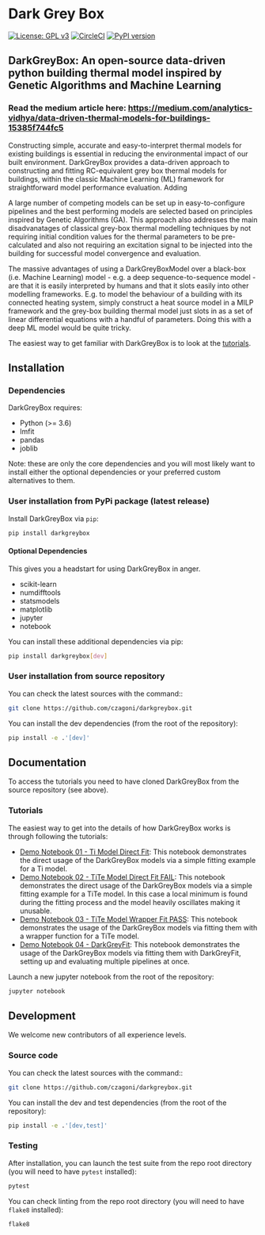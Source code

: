 # Dark Grey Box

[![License: GPL v3](https://img.shields.io/badge/License-GPLv3-blue.svg)](https://www.gnu.org/licenses/gpl-3.0)
[![CircleCI](https://circleci.com/gh/czagoni/darkgreybox.svg?style=shield)](https://circleci.com/gh/czagoni/darkgreybox)
[![PyPI version](https://badge.fury.io/py/darkgreybox.svg)](https://badge.fury.io/py/darkgreybox)

## DarkGreyBox: An open-source data-driven python building thermal model inspired by Genetic Algorithms and Machine Learning

### Read the medium article here: https://medium.com/analytics-vidhya/data-driven-thermal-models-for-buildings-15385f744fc5

Constructing simple, accurate and easy-to-interpret thermal models for existing buildings is essential in reducing the environmental impact of our built environment. DarkGreyBox provides a data-driven approach to constructing and fitting RC-equivalent grey box thermal models for buildings, within the classic Machine Learning (ML) framework for straightforward model performance evaluation. Adding

A large number of competing models can be set up in easy-to-configure pipelines and the best performing models are selected based on principles inspired by Genetic Algorithms (GA). This approach also addresses the main disadvanatages of classical grey-box thermal modelling techniques by not requiring initial condition values for the thermal parameters to be pre-calculated and also not requiring an excitation signal to be injected into the building for successful model convergence and evaluation.
 
The massive advantages of using a DarkGreyBoxModel over a black-box (i.e. Machine Learning) model - e.g. a deep sequence-to-sequence model - are that it is easily interpreted by humans and that it slots easily into other modelling frameworks. E.g. to model the behaviour of a building with its connected heating system, simply construct a heat source model in a MILP framework and the grey-box building thermal model just slots in as a set of linear differential equations with a handful of parameters. Doing this with a deep ML model would be quite tricky. 

The easiest way to get familiar with DarkGreyBox is to look at the [tutorials](docs/tutorials/).

## Installation

### Dependencies

DarkGreyBox requires:

- Python (>= 3.6)
- lmfit 
- pandas 
- joblib 

Note: these are only the core dependencies and you will most likely want to install either the optional dependencies or your preferred custom alternatives to them.

### User installation from PyPi package (latest release)

Install DarkGreyBox via `pip`:
```bash
pip install darkgreybox
```

#### Optional Dependencies

This gives you a headstart for using DarkGreyBox in anger.

- scikit-learn 
- numdifftools 
- statsmodels 
- matplotlib 
- jupyter 
- notebook 

You can install these additional dependencies via pip:
```bash
pip install darkgreybox[dev]
```

### User installation from source repository

You can check the latest sources with the command::
```bash
git clone https://github.com/czagoni/darkgreybox.git
```

You can install the dev dependencies (from the root of the repository):
```bash
pip install -e .'[dev]'
```

## Documentation

To access the tutorials you need to have cloned DarkGreyBox from the source repository (see above).

### Tutorials

The easiest way to get into the details of how DarkGreyBox works is through following the tutorials:

* [Demo Notebook 01 - Ti Model Direct Fit](docs/tutorials/darkgrey_poc_demo_01.ipynb): This notebook demonstrates the direct usage of the DarkGreyBox models via a simple fitting example for a Ti model.
* [Demo Notebook 02 - TiTe Model Direct Fit FAIL](docs/tutorials/darkgrey_poc_demo_02.ipynb): This notebook demonstrates the direct usage of the DarkGreyBox models via a simple fitting example for a TiTe model. In this case a local minimum is found during the fitting process and the model heavily oscillates making it unusable.
* [Demo Notebook 03 - TiTe Model Wrapper Fit PASS](docs/tutorials/darkgrey_poc_demo_03.ipynb): This notebook demonstrates the usage of the DarkGreyBox models via fitting them with a wrapper function for a TiTe model.
* [Demo Notebook 04 - DarkGreyFit](docs/tutorials/darkgrey_poc_demo_04.ipynb): This notebook demonstrates the usage of the DarkGreyBox models via fitting them with DarkGreyFit, setting up and evaluating multiple pipelines at once.

Launch a new jupyter notebook from the root of the repository:
```bash
jupyter notebook
```

## Development

We welcome new contributors of all experience levels. 

### Source code

You can check the latest sources with the command::
```bash
git clone https://github.com/czagoni/darkgreybox.git
```

You can install the dev and test dependencies (from the root of the repository):
```bash
pip install -e .'[dev,test]'
```

### Testing

After installation, you can launch the test suite from the repo root
directory (you will need to have `pytest` installed):
```bash
pytest
```

You can check linting from the repo root directory (you will need to have `flake8` installed):
```bash
flake8
```


